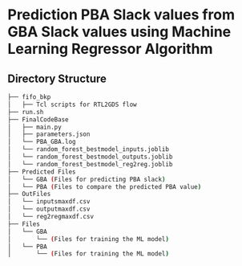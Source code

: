 # Prediction PBA Slack values from GBA Slack values using Machine Learning Regressor Algorithm
## Directory Structure <br />
```bash
├── fifo_bkp
│   ├── Tcl scripts for RTL2GDS flow
├── run.sh
├── FinalCodeBase
│   ├── main.py
│   ├── parameters.json
│   └── PBA_GBA.log
│   └── random_forest_bestmodel_inputs.joblib
│   └── random_forest_bestmodel_outputs.joblib
│   └── random_forest_bestmodel_reg2reg.joblib
├── Predicted Files 
│   └── GBA (Files for predicting PBA slack)
│   └── PBA (Files to compare the predicted PBA value)
├── OutFiles
│   └── inputsmaxdf.csv
│   └── outputmaxdf.csv
│   └── reg2regmaxdf.csv
├── Files
│   └── GBA
│       └── (Files for training the ML model)
│   └── PBA
│       └── (Files for training the ML model)
```


